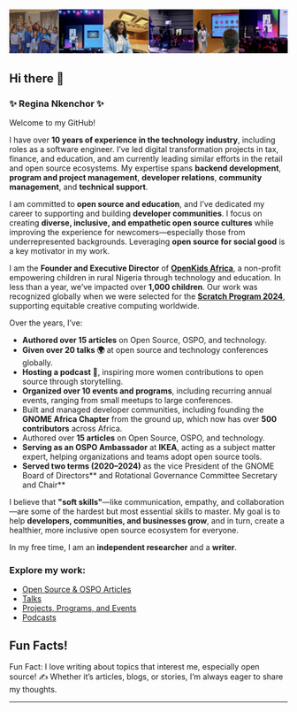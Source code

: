 ![GitHub Profile Cover](https://github.com/reginankenchor/reginankenchor/blob/main/Github%20Profile%20Cover%20.jpg)


## Hi there 👋

### **✨ Regina Nkenchor ✨**

Welcome to my GitHub! 

I have over **10 years of experience in the technology industry**, including roles as a software engineer. I’ve led digital transformation projects in tax, finance, and education, and am currently leading similar efforts in the retail and open source ecosystems. My expertise spans **backend development**, **program and project management**, **developer relations**, **community management**, and **technical support**.

I am committed to **open source and education**, and I’ve dedicated my career to supporting and building **developer communities**. I focus on creating **diverse, inclusive, and empathetic open source cultures** while improving the experience for newcomers—especially those from underrepresented backgrounds. Leveraging **open source for social good** is a key motivator in my work.

I am the **Founder and Executive Director** of **[OpenKids Africa](https://www.openkidsafrica.org/)**, a non-profit empowering children in rural Nigeria through technology and education. In less than a year, we’ve impacted over **1,000 children**. Our work was recognized globally when we were selected for the **[Scratch Program 2024](https://sip.scratch.mit.edu/sec/)**, supporting equitable creative computing worldwide.


Over the years, I’ve:
- **Authored over 15 articles** on Open Source, OSPO, and technology. 
- **Given over 20 talks 🌍** at open source and technology conferences globally.  
- **Hosting a podcast 🎤**, inspiring more women contributions to open source through storytelling.  
- **Organized over 10 events and programs**, including recurring annual events, ranging from small meetups to large conferences.
- Built and managed developer communities, including founding the **GNOME Africa Chapter** from the ground up, which now has over **500 contributors** across Africa.
- Authored over **15 articles** on Open Source, OSPO, and technology. 
- **Serving as an OSPO Ambassador** at **IKEA**, acting as a subject matter expert, helping organizations and teams adopt open source tools.  
- **Served two terms (2020–2024)** as the vice President of the GNOME Board of Directors** and Rotational Governance Committee Secretary and Chair**

I believe that **"soft skills"**—like communication, empathy, and collaboration—are some of the hardest but most essential skills to master. My goal is to help **developers, communities, and businesses grow**, and in turn, create a healthier, more inclusive open source ecosystem for everyone.

In my free time, I am an **independent researcher** and a **writer**.

### Explore my work:

- [Open Source & OSPO Articles](opensource_and_ospo_articles.md)  
- [Talks](talks.md)  
- [Projects, Programs, and Events](projects_and_programs.md)  
- [Podcasts](podcasts.md)


## Fun Facts!  
Fun Fact: I love writing about topics that interest me, especially open source! ✍️ Whether it’s articles, blogs, or stories, I’m always eager to share my thoughts.

---




<!--
**reginankenchor/reginankenchor** is a ✨ _special_ ✨ repository because its `README.md` (this file) appears on your GitHub profile.


